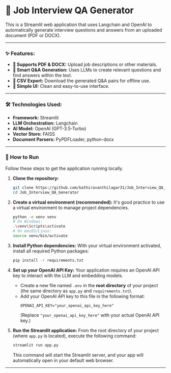 # 🤖 Job Interview QA Generator
This is a Streamlit web application that uses Langchain and OpenAI to automatically generate interview questions and answers from an uploaded document (PDF or DOCX).

---

### ✨ Features:
* **📄 Supports PDF & DOCX:** Upload job descriptions or other materials.
* **🧠 Smart Q&A Generation:** Uses LLMs to create relevant questions and find answers within the text.
* **💾 CSV Export:** Download the generated Q&A pairs for offline use.
* **🎨 Simple UI:** Clean and easy-to-use interface.

---

### 🛠️ Technologies Used:
* **Framework:** Streamlit
* **LLM Orchestration:** Langchain
* **AI Model:** OpenAI (GPT-3.5-Turbo)
* **Vector Store:** FAISS
* **Document Parsers:** PyPDFLoader, python-docx

---

### 🚀 How to Run
Follow these steps to get the application running locally.

1.  **Clone the repository:**
    ```bash
    git clone https://github.com/kathiravanthilagar31/Job_Interview_QA_Generator.git
    cd Job_Interview_QA_Generator
    ```

2.  **Create a virtual environment (recommended):**
    It's good practice to use a virtual environment to manage project dependencies.
    ```bash
    python -m venv venv
    # On Windows:
    .\venv\Scripts\activate
    # On macOS/Linux:
    source venv/bin/activate
    ```

3.  **Install Python dependencies:**
    With your virtual environment activated, install all required Python packages:
    ```bash
    pip install -r requirements.txt
    ```
    
4.  **Set up your OpenAI API Key:**
    Your application requires an OpenAI API key to interact with the LLM and embedding models.
    * Create a new file named `.env` in the **root directory** of your project (the same directory as `app.py` and `requirements.txt`).
    * Add your OpenAI API key to this file in the following format:
        ```
        OPENAI_API_KEY="your_openai_api_key_here"
        ```
        (Replace `"your_openai_api_key_here"` with your actual OpenAI API key.)

5.  **Run the Streamlit application:**
    From the root directory of your project (where `app.py` is located), execute the following command:
    ```bash
    streamlit run app.py
    ```
    This command will start the Streamlit server, and your app will automatically open in your default web browser.

---
